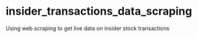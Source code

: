 # insider_transactions_data_scraping
Using web scraping to get live data on insider stock transactions
